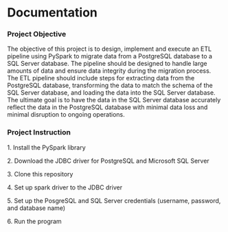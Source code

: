 # Documentation


<h3>Project Objective</h3>
The objective of this project is to design, implement and execute an ETL pipeline using PySpark to migrate data from a PostgreSQL database to a SQL Server database.
The pipeline should be designed to handle large amounts of data and ensure data integrity during the migration process. 
The ETL pipeline should include steps for extracting data from the PostgreSQL database, transforming the data to match the schema of the SQL Server database, 
and loading the data into the SQL Server database. The ultimate goal is to have the data in the SQL Server database accurately reflect the data in the PostgreSQL database
with minimal data loss and minimal disruption to ongoing operations.
<br />
<h3>Project Instruction</h3>
<p>1. Install the PySpark library<p/>
<p>2. Download the JDBC driver for PostgreSQL and Microsoft SQL Server<p/>
<p>3. Clone this repository<p/>
<p>4. Set up spark driver to the JDBC driver<p/>
<p>5. Set up the PosgreSQL and SQL Server credentials (username, password, and database name)<p/>
<p>6. Run the program<p/>
